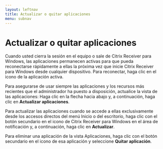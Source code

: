 ```yaml
---
layout: leftnav
title: Actualizar o quitar aplicaciones
menu: subnav
---
```


# Actualizar o quitar aplicaciones

Cuando usted cierra la sesión en el equipo o sale de Citrix Receiver para Windows, las aplicaciones permanecen activas para que pueda reconectarse rápidamente a ellas la próxima vez que inicie Citrix Receiver para Windows desde cualquier dispositivo. Para reconectar, haga clic en el icono de la aplicación activa.

Para asegurarse de usar siempre las aplicaciones y los recursos más recientes que el administrador ha puesto a disposición, actualice la vista de las aplicaciones: Haga clic en la flecha hacia abajo y, a continuación, haga clic en **Actualizar aplicaciones**.

Para actualizar las aplicaciones cuando se accede a ellas exclusivamente desde los accesos directos del menú Inicio o del escritorio, haga clic con el botón secundario en el icono de Citrix Receiver para Windows en el área de notificación y, a continuación, haga clic en **Actualizar**.

Para eliminar una aplicación de la vista Aplicaciones, haga clic con el botón secundario en el icono de esa aplicación y seleccione **Quitar aplicación**.

